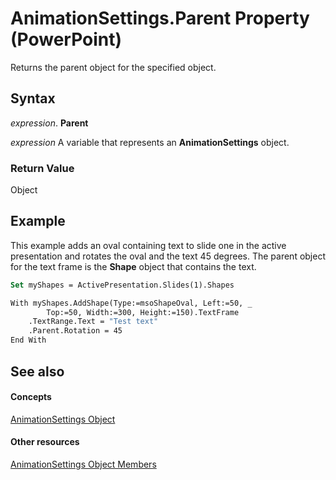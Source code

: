 
# AnimationSettings.Parent Property (PowerPoint)

Returns the parent object for the specified object.


## Syntax

 _expression_. **Parent**

 _expression_ A variable that represents an **AnimationSettings** object.


### Return Value

Object


## Example

This example adds an oval containing text to slide one in the active presentation and rotates the oval and the text 45 degrees. The parent object for the text frame is the  **Shape** object that contains the text.


```vb
Set myShapes = ActivePresentation.Slides(1).Shapes

With myShapes.AddShape(Type:=msoShapeOval, Left:=50, _
        Top:=50, Width:=300, Height:=150).TextFrame
    .TextRange.Text = "Test text"
    .Parent.Rotation = 45
End With
```


## See also


#### Concepts


[AnimationSettings Object](ebbe4257-236b-35b4-bdf1-e92a1b4b417b.md)
#### Other resources


[AnimationSettings Object Members](89ef00c0-9427-703c-e890-c96cf6e80239.md)
